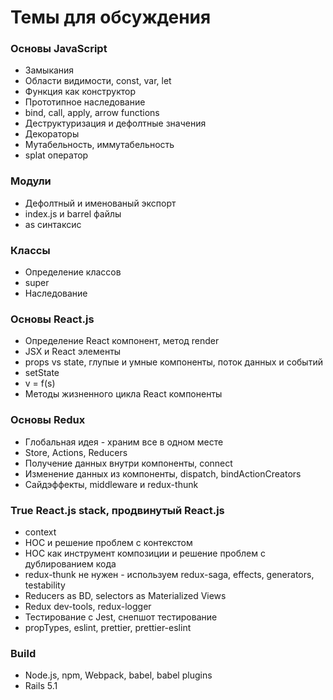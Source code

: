 # Темы для обсуждения


### Основы JavaScript

* Замыкания
* Области видимости, const, var, let
* Функция как конструктор
* Прототипное наследование
* bind, call, apply, arrow functions
* Деструктуризация и дефолтные значения
* Декораторы
* Мутабельность, иммутабельность
* splat оператор


### Модули

* Дефолтный и именованый экспорт
* index.js и barrel файлы
* as синтаксис


### Классы

* Определение классов
* super
* Наследование


### Основы React.js

* Определение React компонент, метод render
* JSX и React элементы
* props vs state, глупые и умные компоненты, поток данных и событий
* setState
* v = f(s)
* Методы жизненного цикла React компоненты


### Основы Redux

* Глобальная идея - храним все в одном месте
* Store, Actions, Reducers
* Получение данных внутри компоненты, connect
* Изменение данных из компоненты, dispatch, bindActionCreators
* Сайдэффекты, middleware и redux-thunk


### True React.js stack, продвинутый React.js

* context
* HOC и решение проблем с контекстом
* HOC как инструмент композиции и решение проблем с дублированием кода
* redux-thunk не нужен - используем redux-saga, effects, generators,
  testability
* Reducers as BD, selectors as Materialized Views
* Redux dev-tools, redux-logger
* Тестирование с Jest, снепшот тестирование
* propTypes, eslint, prettier, prettier-eslint


### Build

* Node.js, npm, Webpack, babel, babel plugins
* Rails 5.1
